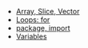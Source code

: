 - [Array, Slice, Vector](Array_vector)
- [Loops: for](#loop)
- [package, import](Package)
- [Variables](Variables)
